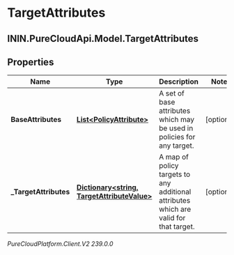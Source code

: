 # TargetAttributes

## ININ.PureCloudApi.Model.TargetAttributes

## Properties

|Name | Type | Description | Notes|
|------------ | ------------- | ------------- | -------------|
| **BaseAttributes** | [**List&lt;PolicyAttribute&gt;**](PolicyAttribute) | A set of base attributes which may be used in policies for any target. | [optional] |
| **_TargetAttributes** | [**Dictionary&lt;string, TargetAttributeValue&gt;**](TargetAttributeValue) | A map of policy targets to any additional attributes which are valid for that target. | [optional] |



_PureCloudPlatform.Client.V2 239.0.0_
